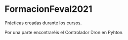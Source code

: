 # FormacionFeval2021
Prácticas creadas durante los cursos.

Por una parte encontraréis el Controlador Dron en Pyhton.
